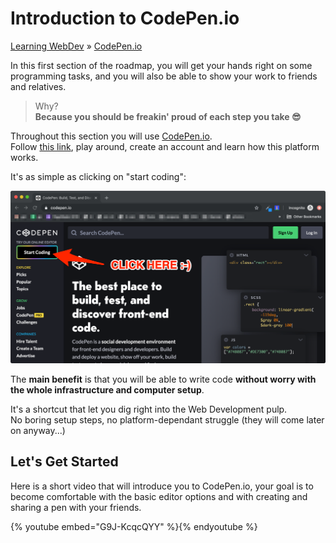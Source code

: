 # Introduction to CodePen.io
[Learning WebDev](../../README.md) » [CodePen.io](./README.md)

In this first section of the roadmap, you will get your hands right on some
programming tasks, and you will also be able to show your work to friends
and relatives.

> Why?  
> **Because you should be freakin' proud of each step you take 😎**

Throughout this section you will use [CodePen.io][1].  
Follow [this link][1], play around, create an account and learn how 
this platform works.

It's as simple as clicking on "start coding":

![Start Coding on CodePen](./codepen-start-coding.png)

The **main benefit** is that you will be able to write code **without worry with
the whole infrastructure and computer setup**.

It's a shortcut that let you dig right into the Web Development pulp.  
No boring setup steps, no platform-dependant struggle (they will come later on anyway...)

## Let's Get Started

Here is a short video that will introduce you to CodePen.io, your goal is to become
comfortable with the basic editor options and with creating and sharing a pen
with your friends.

{% youtube embed="G9J-KcqcQYY" %}{% endyoutube %}

[1]: https://codepen.io "Run HTML/CSS/Javascript online and share your work"